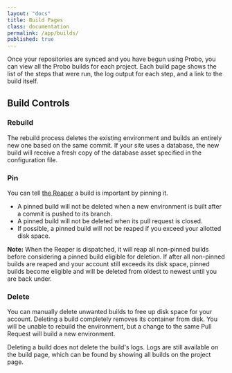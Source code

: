 ```yaml
---
layout: "docs"
title: Build Pages
class: documentation
permalink: /app/builds/
published: true
---
```


Once your repositories are synced and you have begun using Probo, you can view all the Probo builds for each project. Each build page shows the list of the steps that were run, the log output for each step, and a link to the build itself.

<!-- Need screenshot of a build page -->

## Build Controls

### <i class="fa fa-refresh"></i> Rebuild

The rebuild process deletes the existing environment and builds an entirely new one based on the same commit. If your site uses a database, the new build will receive a fresh copy of the database asset specified in the configuration file.

### <i class="fa fa-thumb-tack"></i> Pin

You can tell [the Reaper](/reaper/) a build is important by pinning it.

* A pinned build will not be deleted when a new environment is built after a commit is pushed to its branch.
* A pinned build will not be deleted when its pull request is closed.
* If possible, a pinned build will not be reaped if you exceed your allotted disk space.

**Note:** When the Reaper is dispatched, it will reap all non-pinned builds before considering a pinned build eligible for deletion. If after all non-pinned builds are reaped and your account still exceeds its disk space, pinned builds become eligible and will be deleted from oldest to newest until you are back under.

### <i class="fa fa-trash"></i> Delete

You can manually delete unwanted builds to free up disk space for your account. Deleting a build completely removes its container from disk. You will be unable to rebuild the environment, but a change to the same Pull Request will build a new environment.

Deleting a build does not delete the build's logs. Logs are still available on the build page, which can be found by showing all builds on the project page.
